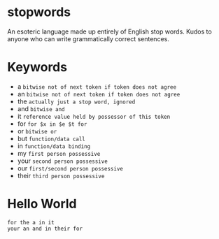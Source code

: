 # stopwords
An esoteric language made up entirely of English stop words. Kudos to anyone who can write grammatically correct sentences.

# Keywords
- a `bitwise not of next token if token does not agree`
- an `bitwise not of next token if token does not agree`
- the `actually just a stop word, ignored`
- and `bitwise and`
- it `reference value held by possessor of this token`
- for `for $x in $e $t for`
- or `bitwise or`
- but `function/data call`
- in `function/data binding`
- my `first person possessive`
- your `second person possessive`
- our `first/second person possessive`
- their `third person possessive`

# Hello World

```stopwords
for the a in it
your an and in their for
```
